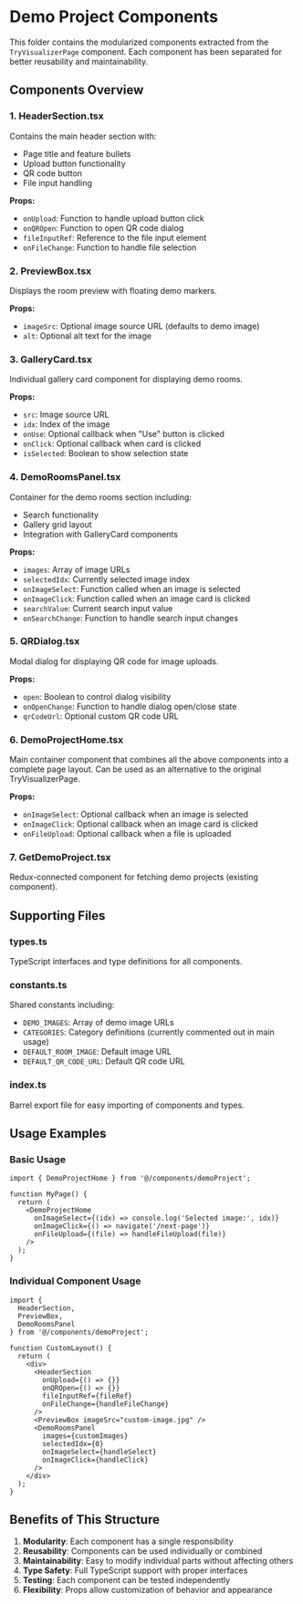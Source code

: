 # Demo Project Components

This folder contains the modularized components extracted from the `TryVisualizerPage` component. Each component has been separated for better reusability and maintainability.

## Components Overview

### 1. **HeaderSection.tsx**
Contains the main header section with:
- Page title and feature bullets
- Upload button functionality
- QR code button
- File input handling

**Props:**
- `onUpload`: Function to handle upload button click
- `onQROpen`: Function to open QR code dialog
- `fileInputRef`: Reference to the file input element
- `onFileChange`: Function to handle file selection

### 2. **PreviewBox.tsx**
Displays the room preview with floating demo markers.

**Props:**
- `imageSrc`: Optional image source URL (defaults to demo image)
- `alt`: Optional alt text for the image

### 3. **GalleryCard.tsx**
Individual gallery card component for displaying demo rooms.

**Props:**
- `src`: Image source URL
- `idx`: Index of the image
- `onUse`: Optional callback when "Use" button is clicked
- `onClick`: Optional callback when card is clicked
- `isSelected`: Boolean to show selection state

### 4. **DemoRoomsPanel.tsx**
Container for the demo rooms section including:
- Search functionality
- Gallery grid layout
- Integration with GalleryCard components

**Props:**
- `images`: Array of image URLs
- `selectedIdx`: Currently selected image index
- `onImageSelect`: Function called when an image is selected
- `onImageClick`: Function called when an image card is clicked
- `searchValue`: Current search input value
- `onSearchChange`: Function to handle search input changes

### 5. **QRDialog.tsx**
Modal dialog for displaying QR code for image uploads.

**Props:**
- `open`: Boolean to control dialog visibility
- `onOpenChange`: Function to handle dialog open/close state
- `qrCodeUrl`: Optional custom QR code URL

### 6. **DemoProjectHome.tsx**
Main container component that combines all the above components into a complete page layout. Can be used as an alternative to the original TryVisualizerPage.

**Props:**
- `onImageSelect`: Optional callback when an image is selected
- `onImageClick`: Optional callback when an image card is clicked
- `onFileUpload`: Optional callback when a file is uploaded

### 7. **GetDemoProject.tsx**
Redux-connected component for fetching demo projects (existing component).

## Supporting Files

### **types.ts**
TypeScript interfaces and type definitions for all components.

### **constants.ts**
Shared constants including:
- `DEMO_IMAGES`: Array of demo image URLs
- `CATEGORIES`: Category definitions (currently commented out in main usage)
- `DEFAULT_ROOM_IMAGE`: Default image URL
- `DEFAULT_QR_CODE_URL`: Default QR code URL

### **index.ts**
Barrel export file for easy importing of components and types.

## Usage Examples

### Basic Usage
```tsx
import { DemoProjectHome } from '@/components/demoProject';

function MyPage() {
  return (
    <DemoProjectHome
      onImageSelect={(idx) => console.log('Selected image:', idx)}
      onImageClick={() => navigate('/next-page')}
      onFileUpload={(file) => handleFileUpload(file)}
    />
  );
}
```

### Individual Component Usage
```tsx
import { 
  HeaderSection, 
  PreviewBox, 
  DemoRoomsPanel 
} from '@/components/demoProject';

function CustomLayout() {
  return (
    <div>
      <HeaderSection
        onUpload={() => {}}
        onQROpen={() => {}}
        fileInputRef={fileRef}
        onFileChange={handleFileChange}
      />
      <PreviewBox imageSrc="custom-image.jpg" />
      <DemoRoomsPanel
        images={customImages}
        selectedIdx={0}
        onImageSelect={handleSelect}
        onImageClick={handleClick}
      />
    </div>
  );
}
```

## Benefits of This Structure

1. **Modularity**: Each component has a single responsibility
2. **Reusability**: Components can be used individually or combined
3. **Maintainability**: Easy to modify individual parts without affecting others
4. **Type Safety**: Full TypeScript support with proper interfaces
5. **Testing**: Each component can be tested independently
6. **Flexibility**: Props allow customization of behavior and appearance
